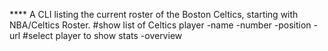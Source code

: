 **** A CLI listing the current roster of the Boston Celtics, starting with NBA/Celtics Roster.
  #show list of Celtics player
    -name
    -number
    -position
    -url
  #select player to show stats
    -overview

